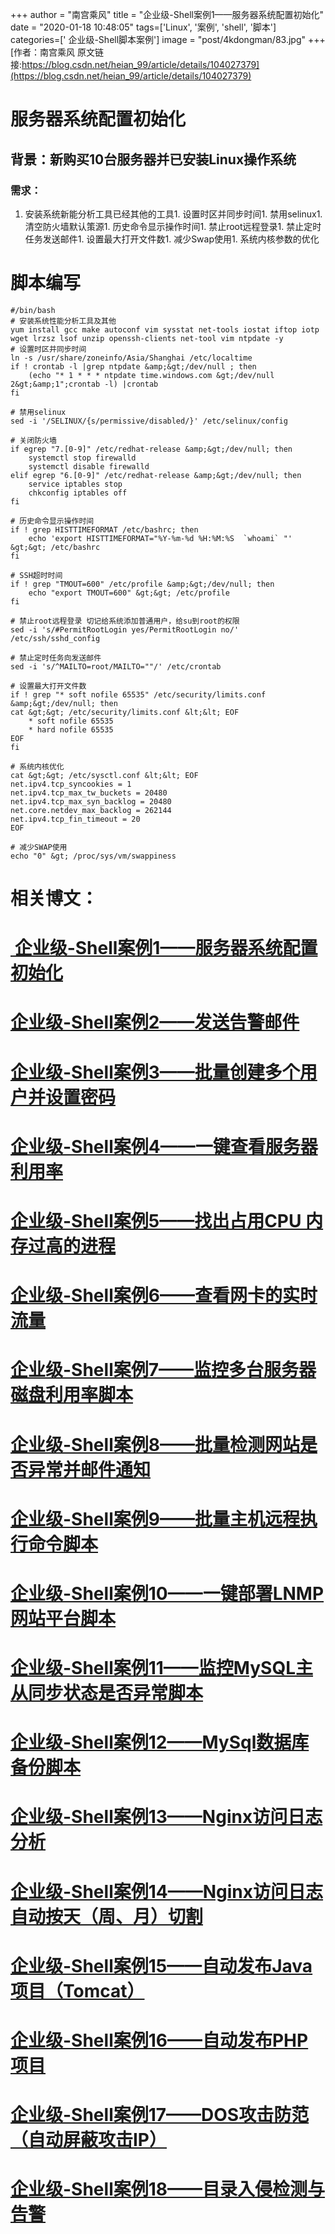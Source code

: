 +++
author = "南宫乘风"
title = "企业级-Shell案例1——服务器系统配置初始化"
date = "2020-01-18 10:48:05"
tags=['Linux', '案例', 'shell', '脚本']
categories=[' 企业级-Shell脚本案例']
image = "post/4kdongman/83.jpg"
+++
[作者：南宫乘风   原文链接:https://blog.csdn.net/heian_99/article/details/104027379](https://blog.csdn.net/heian_99/article/details/104027379)

# 服务器系统配置初始化

## 背景：新购买10台服务器并已安装Linux操作系统

### 需求：
1. 安装系统新能分析工具已经其他的工具1. 设置时区并同步时间1. 禁用selinux1. 清空防火墙默认策源1. 历史命令显示操作时间1. 禁止root远程登录1. 禁止定时任务发送邮件1. 设置最大打开文件数1. 减少Swap使用1. 系统内核参数的优化
# 脚本编写

```
#/bin/bash
# 安装系统性能分析工具及其他
yum install gcc make autoconf vim sysstat net-tools iostat iftop iotp wget lrzsz lsof unzip openssh-clients net-tool vim ntpdate -y
# 设置时区并同步时间
ln -s /usr/share/zoneinfo/Asia/Shanghai /etc/localtime
if ! crontab -l |grep ntpdate &amp;&gt;/dev/null ; then
    (echo "* 1 * * * ntpdate time.windows.com &gt;/dev/null 2&gt;&amp;1";crontab -l) |crontab 
fi

# 禁用selinux
sed -i '/SELINUX/{s/permissive/disabled/}' /etc/selinux/config

# 关闭防火墙
if egrep "7.[0-9]" /etc/redhat-release &amp;&gt;/dev/null; then
    systemctl stop firewalld
    systemctl disable firewalld
elif egrep "6.[0-9]" /etc/redhat-release &amp;&gt;/dev/null; then
    service iptables stop
    chkconfig iptables off
fi

# 历史命令显示操作时间
if ! grep HISTTIMEFORMAT /etc/bashrc; then
    echo 'export HISTTIMEFORMAT="%Y-%m-%d %H:%M:%S  `whoami` "' &gt;&gt; /etc/bashrc
fi

# SSH超时时间
if ! grep "TMOUT=600" /etc/profile &amp;&gt;/dev/null; then
    echo "export TMOUT=600" &gt;&gt; /etc/profile
fi

# 禁止root远程登录 切记给系统添加普通用户，给su到root的权限
sed -i 's/#PermitRootLogin yes/PermitRootLogin no/' /etc/ssh/sshd_config

# 禁止定时任务向发送邮件
sed -i 's/^MAILTO=root/MAILTO=""/' /etc/crontab 

# 设置最大打开文件数
if ! grep "* soft nofile 65535" /etc/security/limits.conf &amp;&gt;/dev/null; then
cat &gt;&gt; /etc/security/limits.conf &lt;&lt; EOF
    * soft nofile 65535
    * hard nofile 65535
EOF
fi

# 系统内核优化
cat &gt;&gt; /etc/sysctl.conf &lt;&lt; EOF
net.ipv4.tcp_syncookies = 1
net.ipv4.tcp_max_tw_buckets = 20480
net.ipv4.tcp_max_syn_backlog = 20480
net.core.netdev_max_backlog = 262144
net.ipv4.tcp_fin_timeout = 20  
EOF

# 减少SWAP使用
echo "0" &gt; /proc/sys/vm/swappiness

```

# 相关博文：

# [ 企业级-Shell案例1——服务器系统配置初始化](https://blog.csdn.net/heian_99/article/details/104027379)

# [企业级-Shell案例2——发送告警邮件](https://blog.csdn.net/heian_99/article/details/104028229)

# [企业级-Shell案例3——批量创建多个用户并设置密码](https://blog.csdn.net/heian_99/article/details/104028407)

# [企业级-Shell案例4——一键查看服务器利用率](https://blog.csdn.net/heian_99/article/details/104028739)

# [企业级-Shell案例5——找出占用CPU 内存过高的进程](https://blog.csdn.net/heian_99/article/details/104030019)

# [企业级-Shell案例6——查看网卡的实时流量](https://blog.csdn.net/heian_99/article/details/104030173)

# [企业级-Shell案例7——监控多台服务器磁盘利用率脚本](https://blog.csdn.net/heian_99/article/details/104031458)

# [企业级-Shell案例8——批量检测网站是否异常并邮件通知](https://blog.csdn.net/heian_99/article/details/104032121)

# [企业级-Shell案例9——批量主机远程执行命令脚本](https://blog.csdn.net/heian_99/article/details/104039706)

# [企业级-Shell案例10——一键部署LNMP网站平台脚本](https://blog.csdn.net/heian_99/article/details/104039886)

# [企业级-Shell案例11——监控MySQL主从同步状态是否异常脚本](https://blog.csdn.net/heian_99/article/details/104040379)

# [企业级-Shell案例12——MySql数据库备份脚本](https://blog.csdn.net/heian_99/article/details/104061077)

# [企业级-Shell案例13——Nginx访问日志分析](https://blog.csdn.net/heian_99/article/details/104061361)

# [企业级-Shell案例14——Nginx访问日志自动按天（周、月）切割](https://blog.csdn.net/heian_99/article/details/104061818)

# [企业级-Shell案例15——自动发布Java项目（Tomcat）](https://blog.csdn.net/heian_99/article/details/104062470)

# [企业级-Shell案例16——自动发布PHP项目](https://blog.csdn.net/heian_99/article/details/104062967)

# [企业级-Shell案例17——DOS攻击防范（自动屏蔽攻击IP）](https://blog.csdn.net/heian_99/article/details/104063402)

# [企业级-Shell案例18——目录入侵检测与告警](https://blog.csdn.net/heian_99/article/details/104063746)
